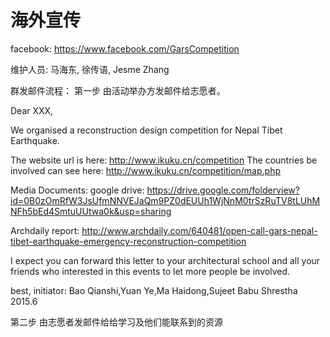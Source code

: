 # 海外宣传

facebook: https://www.facebook.com/GarsCompetition

维护人员: 马海东, 徐传语, Jesme Zhang


群发邮件流程：
第一步 由活动举办方发邮件给志愿者。

Dear XXX,

We organised a reconstruction design competition for Nepal Tibet Earthquake. 

The website url is here: http://www.ikuku.cn/competition
The countries be involved can see here: http://www.ikuku.cn/competition/map.php
  
Media Documents:
google drive: https://drive.google.com/folderview?id=0B0zOmRfW3JsUfmNNVEJaQm9PZ0dEUUh1WjNnM0trSzRuTV8tLUhMNFh5bEd4SmtuUUtwa0k&usp=sharing
 
Archdaily report:
http://www.archdaily.com/640481/open-call-gars-nepal-tibet-earthquake-emergency-reconstruction-competition

I expect you can forward this letter to your architectural school and all your friends who interested in this events to let more people be involved.

best,
initiator: Bao Qianshi,Yuan Ye,Ma Haidong,Sujeet Babu Shrestha
2015.6

第二步 由志愿者发邮件给给学习及他们能联系到的资源



